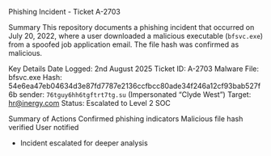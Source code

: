 Phishing Incident - Ticket A-2703

 Summary
This repository documents a phishing incident that occurred on July 20, 2022, where a user downloaded a malicious executable (`bfsvc.exe`) from a spoofed job application email. The file hash was confirmed as malicious.

 Key Details
Date Logged: 2nd August 2025
Ticket ID: A-2703
Malware File: bfsvc.exe
Hash: 54e6ea47eb04634d3e87fd7787e2136ccfbcc80ade34f246a12cf93bab527f6b
sender: `76tguy6hh6tgftrt7tg.su` (Impersonated “Clyde West”)
Target: hr@inergy.com
Status: Escalated to Level 2 SOC

Summary of Actions
Confirmed phishing indicators
  Malicious file hash verified
  User notified
- Incident escalated for deeper analysis

